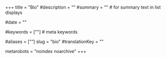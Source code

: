 +++
title = "Bio"
#description = ""
#summary = ""    # for summary text in list displays

#date = ""

#keywords = [""]   # meta keywords

#aliases = [""]
slug = "bio"
#translationKey = ""

metarobots = "noindex noarchive"
+++
